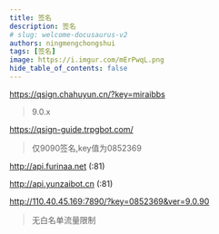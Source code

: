 ```yaml
---
title: 签名
description: 签名
# slug: welcome-docusaurus-v2
authors: ningmengchongshui
tags: [签名]
image: https://i.imgur.com/mErPwqL.png
hide_table_of_contents: false
---
```


https://qsign.chahuyun.cn/?key=miraibbs

> 9.0.x

https://qsign-guide.trpgbot.com/

> 仅9090签名,key值为0852369

http://api.furinaa.net (:81)

http://api.yunzaibot.cn (:81)

http://110.40.45.169:7890/?key=0852369&ver=9.0.90

> 无白名单流量限制
